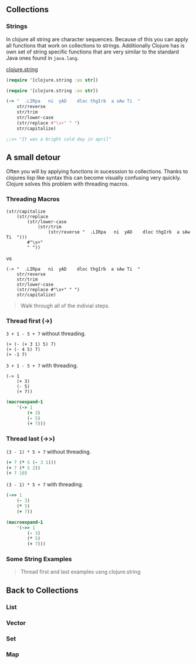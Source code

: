 ## Collections

### Strings

In clojure all string are character sequences. Because of this you can apply all functions that work on collections to strings. Additionally Clojure has is own set of string specific functions that are very similar to the standard Java ones found in ```java.lang```.

[clojure.string](https://clojuredocs.org/clojure.string)

```clojure
(require '[clojure.string :as str])

(require '[clojure.string :as str])

(-> "  .LIRpa   ni  yAD    dloc thgIrb  a sAw Ti  "
    str/reverse
    str/trim
    str/lower-case
    (str/replace #"\s+" " ")
    str/capitalize)

;;=> "It was a bright cold day in april"

```

## A small detour

Often you will by applying functions in sucesssion to collections. Thanks to clojures lisp like syntax this can become visually confusing very quickly. Clojure solves this problem with threading macros. 

### Threading Macros

```
(str/capitalize 
	(str/replace 
		(str/lower-case 
			(str/trim 
				(str/reverse "  .LIRpa   ni  yAD    dloc thgIrb  a sAw Ti  "))) 
		#"\s+" 
		" "))
```

vs

```
(-> "  .LIRpa   ni  yAD    dloc thgIrb  a sAw Ti  "
    str/reverse
    str/trim
    str/lower-case
    (str/replace #"\s+" " ")
    str/capitalize)
```

> Walk through all of the indivial steps.

### Thread first (->)

```3 + 1 - 5 + 7``` without threading.


```
(+ (- (+ 3 1) 5) 7)
(+ (- 4 5) 7)
(+ -1 7)
```


```3 + 1 - 5 + 7``` with threading.

```
(-> 1
	(+ 3)
	(- 5)
	(+ 7))
```

```	clojure
(macroexpand-1 
	'(-> 1
		(+ 3)
		(- 5)
		(+ 7)))
```

### Thread last (->>)

```(3 - 1) * 5 + 7``` without threading.


```	clojure
(+ 7 (* 5 (- 3 1)))
(+ 7 (* 5 2))
(+ 7 10)
```

```(3 - 1) * 5 + 7``` with threading.

```	clojure
(->> 1
	(- 3)
	(* 5)
	(+ 7))
```

```	clojure
(macroexpand-1 
	'(->> 1
		(- 3)
		(* 5)
		(+ 7)))
```

### Some String Examples

> Thread first and last examples usng clojure.string

## Back to Collections

### List



### Vector

### Set

### Map
